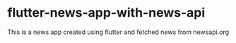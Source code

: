 # flutter-news-app-with-news-api
This is a news app created using flutter and fetched news from newsapi.org
